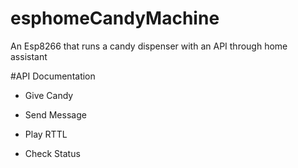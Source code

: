 # esphomeCandyMachine
An Esp8266 that runs a candy dispenser with an API through home assistant

#API Documentation

- Give Candy

- Send Message

- Play RTTL

- Check Status